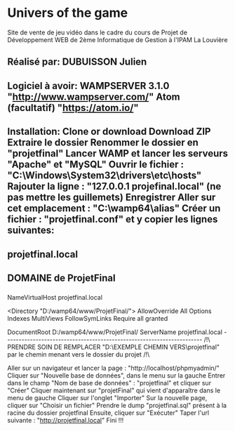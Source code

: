# Univers of the game
Site de vente de jeu vidéo dans le cadre du cours de Projet de Développement WEB de 2ème Informatique de Gestion à l'IPAM La Louvière

Réalisé par: DUBUISSON Julien
----------------------
Logiciel à avoir:
WAMPSERVER 3.1.0 "http://www.wampserver.com/"
Atom (facultatif) "https://atom.io/"
-------------
Installation:
Clone or download
Download ZIP
Extraire le dossier
Renommer le dossier en "projetfinal"
Lancer WAMP et lancer les serveurs "Apache" et "MySQL"
Ouvrir le fichier : "C:\Windows\System32\drivers\etc\hosts"
Rajouter la ligne : "127.0.0.1 projefinal.local" (ne pas mettre les guillemets)
Enregistrer
Aller sur cet emplacement : "C:\wamp64\alias"
Créer un fichier : "projetfinal.conf" et y copier les lignes suivantes:
---------------------------------------------------------------------
  #####
  ## projetfinal.local
  ## DOMAINE de ProjetFinal
  #####
  NameVirtualHost projetfinal.local

  <Directory "D:/wamp64/www/ProjetFinal/">
  AllowOverride All
  Options Indexes MultiViews FollowSymLinks
  Require all granted
  </Directory>

  <VirtualHost projetfinal.local>
  DocumentRoot D:/wamp64/www/ProjetFinal/
  ServerName projetfinal.local
  </VirtualHost>
----------------------------------------------------------------------
/!\ PRENDRE SOIN DE REMPLACER "D:\EXEMPLE CHEMIN VERS\projetfinal" par le chemin menant vers le dossier du projet /!\

Aller sur un navigateur et lancer la page : "http://localhost/phpmyadmin/"
Cliquer sur "Nouvelle base de données", dans le menu sur la gauche
Entrer dans le champ "Nom de base de données" : "projetfinal" et cliquer sur "Créer"
Cliquer maintenant sur "projetFinal" qui vient d'apparaître dans le menu de gauche
Cliquer sur l'onglet "Importer"
Sur la nouvelle page, cliquer sur "Choisir un fichier"
Prendre le dump "projetfinal.sql" présent à la racine du dossier projetfinal
Ensuite, cliquer sur "Exécuter"
Taper l'url suivante : "http://projetfinal.local"
Fini !!!
